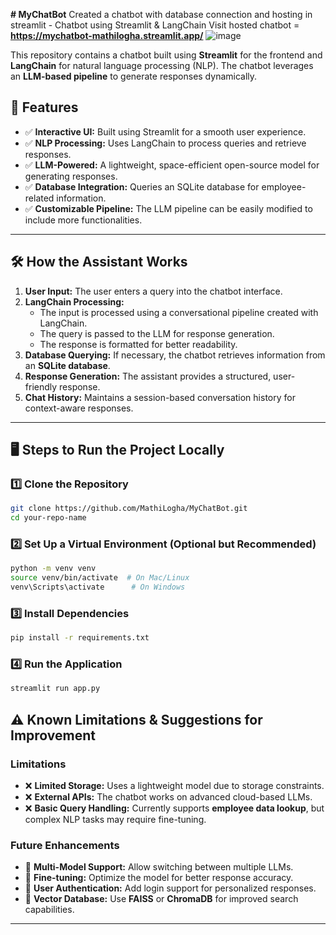 **# MyChatBot**
Created a chatbot with database connection and hosting in streamlit - Chatbot using Streamlit & LangChain
Visit hosted chatbot = **https://mychatbot-mathilogha.streamlit.app/**
![image](https://github.com/user-attachments/assets/1d79938b-733e-4480-b376-413e3a1cd712)

This repository contains a chatbot built using **Streamlit** for the frontend and **LangChain** for natural language processing (NLP). The chatbot leverages an **LLM-based pipeline** to generate responses dynamically.  

## **🚀 Features**  
- ✅ **Interactive UI:** Built using Streamlit for a smooth user experience.  
- ✅ **NLP Processing:** Uses LangChain to process queries and retrieve responses.  
- ✅ **LLM-Powered:** A lightweight, space-efficient open-source model for generating responses.  
- ✅ **Database Integration:** Queries an SQLite database for employee-related information.  
- ✅ **Customizable Pipeline:** The LLM pipeline can be easily modified to include more functionalities.  

---

## **🛠️ How the Assistant Works**  
1. **User Input:** The user enters a query into the chatbot interface.  
2. **LangChain Processing:**  
   - The input is processed using a conversational pipeline created with LangChain.  
   - The query is passed to the LLM for response generation.  
   - The response is formatted for better readability.  
3. **Database Querying:** If necessary, the chatbot retrieves information from an **SQLite database**.  
4. **Response Generation:** The assistant provides a structured, user-friendly response.  
5. **Chat History:** Maintains a session-based conversation history for context-aware responses.  

---

## **🖥️ Steps to Run the Project Locally**  

### **1️⃣ Clone the Repository**  
```bash
git clone https://github.com/MathiLogha/MyChatBot.git
cd your-repo-name
```
### **2️⃣ Set Up a Virtual Environment (Optional but Recommended)**  
```bash
python -m venv venv
source venv/bin/activate  # On Mac/Linux
venv\Scripts\activate      # On Windows
```
### **3️⃣ Install Dependencies**  
```bash
pip install -r requirements.txt
```
### **4️⃣ Run the Application**  
```bash
streamlit run app.py
```

## **⚠️ Known Limitations & Suggestions for Improvement**  

### **Limitations**  
- ❌ **Limited Storage:** Uses a lightweight model due to storage constraints.  
- ❌ **External APIs:** The chatbot works on advanced cloud-based LLMs.  
- ❌ **Basic Query Handling:** Currently supports **employee data lookup**, but complex NLP tasks may require fine-tuning.  

### **Future Enhancements**  
- 🚀 **Multi-Model Support:** Allow switching between multiple LLMs.  
- 🚀 **Fine-tuning:** Optimize the model for better response accuracy.  
- 🚀 **User Authentication:** Add login support for personalized responses.  
- 🚀 **Vector Database:** Use **FAISS** or **ChromaDB** for improved search capabilities.  

---
